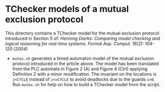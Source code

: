 # TChecker models of a mutual exclusion protocol

This directory contains a TChecker model for the mutual exclusion protocol introduced
in Section 5 of:
*Henning Dierks: Comparing model checking and logical reasoning for real-time systems.
Formal Asp. Comput. 16(2): 104-120 (2004)*

- `mutex.sh` generates a timed automaton model of the mutual exclusion protocol introduced
in the article above. The model has been translated from the PLC automata in Figure 2 (A)
and Figure 4 (Ctrl) applying Definition 2 with a minor modification. The invariant on the
locations is `z<CYCLE` instead of `z<=CYCLE` to avoid deadlocks due to the guards `x>0`.
Run `mutex.sh` for help on how to build a TChecker model from the script.
